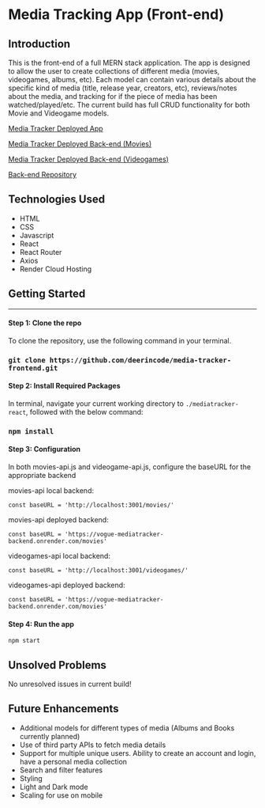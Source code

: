 # Media Tracking App (Front-end)
## Introduction
This is the front-end of a full MERN stack application. The app is designed to allow the user to create collections of different media (movies, videogames, albums, etc). Each model can contain various details about the specific kind of media (title, release year, creators, etc), reviews/notes about the media, and tracking for if the piece of media has been watched/played/etc. The current build has full CRUD functionality for both Movie and Videogame models.

[Media Tracker Deployed App](https://vogue-mediatracker-app.onrender.com/)

[Media Tracker Deployed Back-end (Movies)](https://github.com/deerincode/media-tracker-backend/movies)

[Media Tracker Deployed Back-end (Videogames)](https://github.com/deerincode/media-tracker-backend/videogames)

[Back-end Repository](https://github.com/deerincode/media-tracker-backend)

## Technologies Used
- HTML
- CSS
- Javascript
- React
- React Router
- Axios
- Render Cloud Hosting

## Getting Started
-----
#### Step 1: Clone the repo

To clone the repository, use the following command in your terminal.
### `git clone https://github.com/deerincode/media-tracker-frontend.git`

#### Step 2: Install Required Packages

In terminal, navigate your current working directory to `./mediatracker-react`, followed with the below command:

### `npm install`

#### Step 3: Configuration

In both movies-api.js and videogame-api.js, configure the baseURL for the appropriate backend

movies-api local backend:

 `const baseURL = 'http://localhost:3001/movies/'`

movies-api deployed backend:

`const baseURL = 'https://vogue-mediatracker-backend.onrender.com/movies'`

videogames-api local backend:

`const baseURL = 'http://localhost:3001/videogames/'`

videogames-api deployed backend:

`const baseURL = 'https://vogue-mediatracker-backend.onrender.com/movies'`

#### Step 4: Run the app

`npm start`

## Unsolved Problems
No unresolved issues in current build!

## Future Enhancements
- Additional models for different types of media (Albums and Books currently planned)
- Use of third party APIs to fetch media details
- Support for multiple unique users. Ability to create an account and login, have a personal media collection
- Search and filter features
- Styling
- Light and Dark mode
- Scaling for use on mobile

